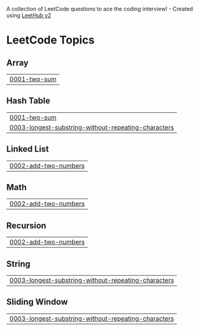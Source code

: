 A collection of LeetCode questions to ace the coding interview! - Created using [LeetHub v2](https://github.com/arunbhardwaj/LeetHub-2.0)
<!---LeetCode Topics Start-->
# LeetCode Topics
## Array
|  |
| ------- |
| [0001-two-sum](https://github.com/motinhapro/Leetcode/tree/master/0001-two-sum) |
## Hash Table
|  |
| ------- |
| [0001-two-sum](https://github.com/motinhapro/Leetcode/tree/master/0001-two-sum) |
| [0003-longest-substring-without-repeating-characters](https://github.com/motinhapro/Leetcode/tree/master/0003-longest-substring-without-repeating-characters) |
## Linked List
|  |
| ------- |
| [0002-add-two-numbers](https://github.com/motinhapro/Leetcode/tree/master/0002-add-two-numbers) |
## Math
|  |
| ------- |
| [0002-add-two-numbers](https://github.com/motinhapro/Leetcode/tree/master/0002-add-two-numbers) |
## Recursion
|  |
| ------- |
| [0002-add-two-numbers](https://github.com/motinhapro/Leetcode/tree/master/0002-add-two-numbers) |
## String
|  |
| ------- |
| [0003-longest-substring-without-repeating-characters](https://github.com/motinhapro/Leetcode/tree/master/0003-longest-substring-without-repeating-characters) |
## Sliding Window
|  |
| ------- |
| [0003-longest-substring-without-repeating-characters](https://github.com/motinhapro/Leetcode/tree/master/0003-longest-substring-without-repeating-characters) |
<!---LeetCode Topics End-->
